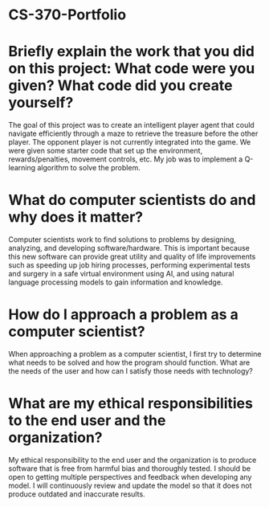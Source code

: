 # CS-370-Portfolio

# Briefly explain the work that you did on this project: What code were you given? What code did you create yourself?
The goal of this project was to create an intelligent player agent that could navigate efficiently through a maze to retrieve the treasure before the other player. The opponent player is not currently integrated into the game. We were given some starter code that set up the environment, rewards/penalties, movement controls, etc. My job was to implement a Q-learning algorithm to solve the problem.

# What do computer scientists do and why does it matter?
Computer scientists work to find solutions to problems by designing, analyzing, and developing software/hardware. This is important because this new software can provide great utility and quality of life improvements such as speeding up job hiring processes, performing experimental tests and surgery in a safe virtual environment using AI, and using natural language processing models to gain information and knowledge.

# How do I approach a problem as a computer scientist?
When approaching a problem as a computer scientist, I first try to determine what needs to be solved and how the program should function. What are the needs of the user and how can I satisfy those needs with technology?

# What are my ethical responsibilities to the end user and the organization?
My ethical responsibility to the end user and the organization is to produce software that is free from harmful bias and thoroughly tested. I should be open to getting multiple perspectives and feedback when developing any model. I will continuously review and update the model so that it does not produce outdated and inaccurate results.
